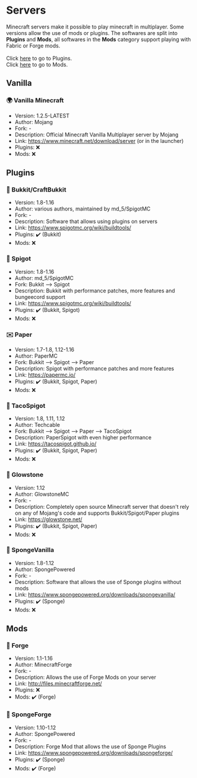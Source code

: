 # Servers
Minecraft servers make it possible to play minecraft in multiplayer. Some versions allow the use of mods or plugins.
The softwares are split into **Plugins** and **Mods**, all softwares in the **Mods** category support playing with Fabric or Forge mods.
</br></br>
Click [here](https://github.com/UeberallGebannt/server-softwares/blob/master/SERVERS.md#plugins) to go to Plugins.
</br>
Click [here](https://github.com/UeberallGebannt/server-softwares/blob/master/SERVERS.md#mods) to go to Mods.

## Vanilla

### 🌍 Vanilla Minecraft
  - Version: 1.2.5-LATEST
  - Author: Mojang
  - Fork: -
  - Description: Official Minecraft Vanilla Multiplayer server by Mojang
  - Link: https://www.minecraft.net/download/server (or in the launcher)
  - Plugins: ❌
  - Mods: ❌

## Plugins

### 🧺 Bukkit/CraftBukkit
  - Version: 1.8-1.16
  - Author: various authors, maintained by md_5/SpigotMC
  - Fork: -
  - Description: Software that allows using plugins on servers
  - Link: https://www.spigotmc.org/wiki/buildtools/
  - Plugins: ✔️ (Bukkit)
  - Mods: ❌
  
### 🚰 Spigot
  - Version: 1.8-1.16
  - Author: md_5/SpigotMC
  - Fork: Bukkit --> Spigot
  - Description: Bukkit with performance patches, more features and bungeecord support
  - Link: https://www.spigotmc.org/wiki/buildtools/
  - Plugins: ✔️ (Bukkit, Spigot)
  - Mods: ❌
  
### ✉️ Paper
  - Version: 1.7-1.8, 1.12-1.16
  - Author: PaperMC
  - Fork: Bukkit --> Spigot --> Paper
  - Description: Spigot with performance patches and more features
  - Link: https://papermc.io/  
  - Plugins: ✔️ (Bukkit, Spigot, Paper)
  - Mods: ❌

### 🌮 TacoSpigot
  - Version: 1.8, 1.11, 1.12
  - Author: Techcable
  - Fork: Bukkit --> Spigot --> Paper --> TacoSpigot
  - Description: PaperSpigot with even higher performance
  - Link: https://tacospigot.github.io/
  - Plugins: ✔️ (Bukkit, Spigot, Paper)
  - Mods: ❌

### 🔆 Glowstone
  - Version: 1.12
  - Author: GlowstoneMC
  - Fork: -
  - Description: Completely open source Minecraft server that doesn't rely on any of Mojang's code and supports Bukkit/Spigot/Paper plugins
  - Link: https://glowstone.net/
  - Plugins: ✔️ (Bukkit, Spigot, Paper)
  - Mods: ❌

### 🧽 SpongeVanilla
  - Version: 1.8-1.12
  - Author: SpongePowered
  - Fork: -
  - Description: Software that allows the use of Sponge plugins without mods
  - Link: https://www.spongepowered.org/downloads/spongevanilla/
  - Plugins: ✔️ (Sponge)
  - Mods: ❌
 
 ## Mods
  
### 🔨 Forge
  - Version: 1.1-1.16
  - Author: MinecraftForge
  - Fork: -
  - Description: Allows the use of Forge Mods on your server
  - Link: http://files.minecraftforge.net/
  - Plugins: ❌
  - Mods: ✔️ (Forge)
  
### 🧽 SpongeForge
  - Version: 1.10-1.12
  - Author: SpongePowered
  - Fork: -
  - Description: Forge Mod that allows the use of Sponge Plugins
  - Link: https://www.spongepowered.org/downloads/spongeforge/
  - Plugins: ✔️ (Sponge)
  - Mods: ✔️ (Forge)
